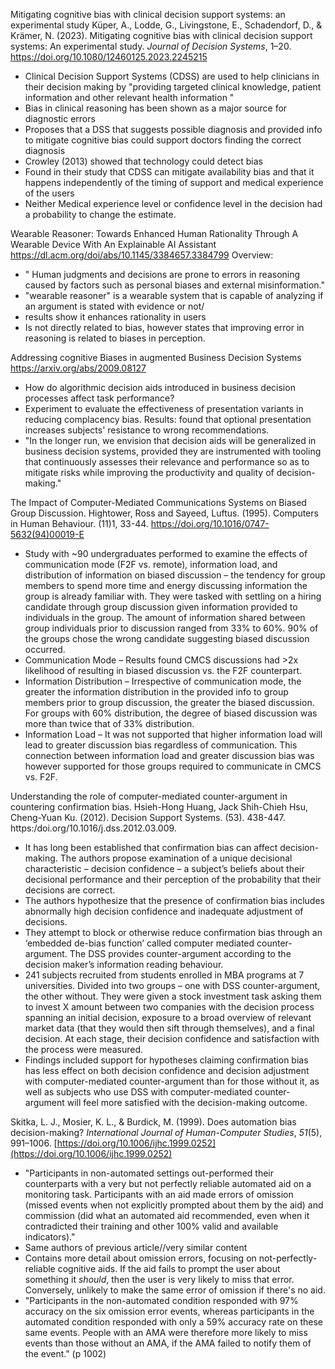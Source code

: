 Mitigating cognitive bias with clinical decision support systems: an experimental study
Küper, A., Lodde, G., Livingstone, E., Schadendorf, D., & Krämer, N. (2023). Mitigating cognitive bias with clinical decision support systems: An experimental study. _Journal of Decision Systems_, 1–20. https://doi.org/10.1080/12460125.2023.2245215
- Clinical Decision Support Systems (CDSS) are used to help clinicians in their decision making by "providing targeted clinical knowledge, patient information and other relevant health information "
- Bias in clinical reasoning has been shown as a major source for diagnostic errors
- Proposes that a DSS that suggests possible diagnosis and provided info to mitigate cognitive bias could support doctors finding the correct diagnosis
- Crowley (2013) showed that technology could detect bias
- Found in their study that CDSS can mitigate availability bias and that it happens independently of the timing of support and medical experience of the users
- Neither Medical experience level or confidence level in the decision had a probability to change the estimate. 

Wearable Reasoner: Towards Enhanced Human Rationality Through A Wearable Device With An Explainable AI Assistant
https://dl.acm.org/doi/abs/10.1145/3384657.3384799 Overview:
- " Human judgments and decisions are prone to errors in reasoning caused by factors such as personal biases and external misinformation."
- "wearable reasoner" is a wearable system that is capable of analyzing if an argument is stated with evidence or not/
- results show it enhances rationality in users
- Is not directly related to bias, however states that improving error in reasoning is related to biases in perception. 

Addressing cognitive Biases in augmented Business Decision Systems
https://arxiv.org/abs/2009.08127
- How do algorithmic decision aids introduced in business decision processes affect task performance?
- Experiment to evaluate the effectiveness of presentation variants in reducing complacency bias. Results: found that optional presentation increases subjects' resistance to wrong recommendations. 
- "In the longer run, we envision that decision aids will be generalized in business decision systems, provided they are instrumented with tooling that continuously assesses their relevance and performance so as to mitigate risks while improving the productivity and quality of decision-making."

The Impact of Computer-Mediated Communications Systems on Biased Group Discussion. Hightower, Ross and Sayeed, Luftus. (1995). Computers in Human Behaviour. (11)1, 33-44. https://doi.org/10.1016/0747-5632(94)00019-E
- Study with ~90 undergraduates performed to examine the effects of communication mode (F2F vs. remote), information load, and distribution of information on biased discussion – the tendency for group members to spend more time and energy discussing information the group is already familiar with. They were tasked with settling on a hiring candidate through group discussion given information provided to individuals in the group. The amount of information shared between group individuals prior to discussion ranged from 33% to 60%. 90% of the groups chose the wrong candidate suggesting biased discussion occurred.
- Communication Mode – Results found CMCS discussions had >2x likelihood of resulting in biased discussion vs. the F2F counterpart.
- Information Distribution – Irrespective of communication mode, the greater the information distribution in the provided info to group members prior to group discussion, the greater the biased discussion. For groups with 60% distribution, the degree of biased discussion was more than twice that of 33% distribution.
- Information Load – It was not supported that higher information load will lead to greater discussion bias regardless of communication. This connection between information load and greater discussion bias was however supported for those groups required to communicate in CMCS vs. F2F. 

Understanding the role of computer-mediated counter-argument in countering confirmation bias. Hsieh-Hong Huang, Jack Shih-Chieh Hsu, Cheng-Yuan Ku. (2012). Decision Support Systems. (53). 438-447. https:/doi.org/10.1016/j.dss.2012.03.009. 
- It has long been established that confirmation bias can affect decision-making. The authors propose examination of a unique decisional characteristic – decision confidence – a subject’s beliefs about their decisional performance and their perception of the probability that their decisions are correct.
- The authors hypothesize that the presence of confirmation bias includes abnormally high decision confidence and inadequate adjustment of decisions. 
- They attempt to block or otherwise reduce confirmation bias through an ‘embedded de-bias function’ called computer mediated counter-argument. The DSS provides counter-argument according to the decision maker’s information reading behaviour.
- 241 subjects recruited from students enrolled in MBA programs at 7 universities. Divided into two groups – one with DSS counter-argument, the other without. They were given a stock investment task asking them to invest X amount between two companies with the decision process spanning an initial decision, exposure to a broad overview of relevant market data (that they would then sift through themselves), and a final decision. At each stage, their decision confidence and satisfaction with the process were measured.
- Findings included support for hypotheses claiming confirmation bias has less effect on both decision confidence and decision adjustment with computer-mediated counter-argument than for those without it, as well as subjects who use DSS with computer-mediated counter-argument will feel more satisfied with the decision-making outcome.
 
Skitka, L. J., Mosier, K. L., & Burdick, M. (1999). Does automation bias decision-making? _International Journal of Human-Computer Studies_, _51_(5), 991–1006. [https://doi.org/10.1006/ijhc.1999.0252](https://doi.org/10.1006/ijhc.1999.0252)
- "Participants in non-automated settings out-performed their counterparts with a very but not perfectly reliable automated aid on a monitoring task. Participants with an aid made errors of omission (missed events when not explicitly prompted about them by the aid) and commission (did what an automated aid recommended, even when it contradicted their training and other 100% valid and available indicators)."
- Same authors of previous article//very similar content
- Contains more detail about omission errors, focusing on not-perfectly-reliable cognitive aids. If the aid fails to prompt the user about something it *should*, then the user is very likely to miss that error. Conversely, unlikely to make the same error of omission if there's no aid.
- "Participants in the non-automated condition responded with 97% accuracy on the six omission error events, whereas participants in the automated condition responded with only a 59% accuracy rate on these same events. People with an AMA were therefore more likely to miss events than those without an AMA, if the AMA failed to notify them of the event." (p 1002)